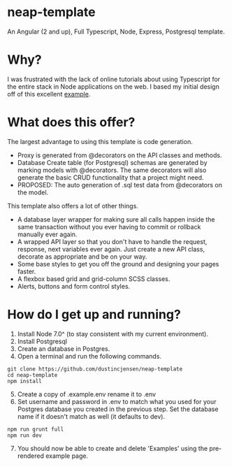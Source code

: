 # neap-template

An Angular (2 and up), Full Typescript, Node, Express, Postgresql template.

# Why?

I was frustrated with the lack of online tutorials about using Typescript for the entire stack in Node applications on the web. I based my initial design off of this excellent [example](http://brianflove.com/2016/11/08/typescript-2-express-node/).

# What does this offer?

The largest advantage to using this template is code generation.

- Proxy is generated from @decorators on the API classes and methods.
- Database Create table (for Postgresql) schemas are generated by marking models with @decorators. The same decorators will also generate the basic CRUD functionality that a project might need.
- PROPOSED: The auto generation of .sql test data from @decorators on the model.

This template also offers a lot of other things.

- A database layer wrapper for making sure all calls happen inside the same transaction without you ever having to commit or rollback manually ever again.
- A wrapped API layer so that you don't have to handle the request, response, next variables ever again. Just create a new API class, decorate as appropriate and be on your way.
- Some base styles to get you off the ground and designing your pages faster.
- A flexbox based grid and grid-column SCSS classes.
- Alerts, buttons and form control styles.

# How do I get up and running?

1. Install Node 7.0^ (to stay consistent with my current environment).
2. Install Postgresql
3. Create an database in Postgres.
4. Open a terminal and run the following commands.
```
git clone https://github.com/dustincjensen/neap-template
cd neap-template
npm install
```
5. Create a copy of .example.env rename it to .env
6. Set username and password in .env to match what you used for your Postgres database you created in the previous step. Set the database name if it doesn't match as well (it defaults to dev).
```
npm run grunt full
npm run dev
```
7. You should now be able to create and delete 'Examples' using the pre-rendered example page.
